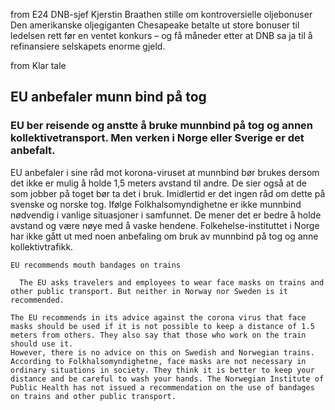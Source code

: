from E24
DNB-sjef Kjerstin Braathen stille om kontroversielle oljebonuser
Den amerikanske oljegiganten Chesapeake betalte ut store bonuser til ledelsen rett før en ventet konkurs – og få måneder etter at DNB sa ja til å refinansiere selskapets enorme gjeld.

from Klar tale

## EU anbefaler munn bind på tog 

### EU ber reisende og anstte å bruke munnbind på tog og annen kollektivetransport. Men verken i Norge eller Sverige er det anbefalt. 

EU anbefaler i sine råd mot korona-viruset at munnbind bør brukes dersom det ikke er mulig å holde 1,5 meters avstand til andre. De sier også at de som jobber på toget bør ta det i bruk. 
Imidlertid er det ingen råd om dette på svenske og norske tog. Ifølge Folkhalsomyndighetne er ikke munnbind nødvendig i vanlige situasjoner i samfunnet. De mener det er bedre å holde avstand og være nøye med å vaske hendene. Folkehelse-instituttet i Norge har ikke gått ut med noen anbefaling om bruk av munnbind på tog og anne kollektivtrafikk. 

```
EU recommends mouth bandages on trains

  The EU asks travelers and employees to wear face masks on trains and other public transport. But neither in Norway nor Sweden is it recommended.

The EU recommends in its advice against the corona virus that face masks should be used if it is not possible to keep a distance of 1.5 meters from others. They also say that those who work on the train should use it.
However, there is no advice on this on Swedish and Norwegian trains. According to Folkhalsomyndighetne, face masks are not necessary in ordinary situations in society. They think it is better to keep your distance and be careful to wash your hands. The Norwegian Institute of Public Health has not issued a recommendation on the use of bandages on trains and other public transport.

```


